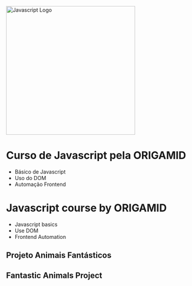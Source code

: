 <img src="https://doity.com.br/media/doity/parceiros/21474_parceiro.png" alt="Javascript Logo" height="350">

# Curso de Javascript pela ORIGAMID
- Básico de Javascript
- Uso do DOM
- Automação Frontend

# Javascript course by ORIGAMID
- Javascript basics
- Use DOM
- Frontend Automation

## Projeto Animais Fantásticos

## Fantastic Animals Project